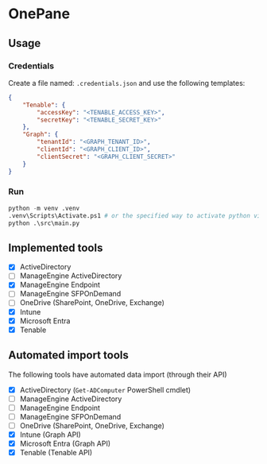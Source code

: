 # OnePane

## Usage

### Credentials

Create a file named: `.credentials.json` and use the following templates:

```json
{
    "Tenable": {
        "accessKey": "<TENABLE_ACCESS_KEY>",
        "secretKey": "<TENABLE_SECRET_KEY>"
    },
    "Graph": {
        "tenantId": "<GRAPH_TENANT_ID>",
        "clientId": "<GRAPH_CLIENT_ID>",
        "clientSecret": "<GRAPH_CLIENT_SECRET>"
    }
}
```

### Run

```python
python -m venv .venv
.venv\Scripts\Activate.ps1 # or the specified way to activate python virutal env for your shell
python .\src\main.py
```

## Implemented tools

* [x] ActiveDirectory
* [ ] ManageEngine ActiveDirectory
* [x] ManageEngine Endpoint
* [ ] ManageEngine SFPOnDemand
* [ ] OneDrive (SharePoint, OneDrive, Exchange)
* [x] Intune
* [x] Microsoft Entra
* [x] Tenable

## Automated import tools

The following tools have automated data import (through their API)

* [x] ActiveDirectory (`Get-ADComputer` PowerShell cmdlet)
* [ ] ManageEngine ActiveDirectory
* [ ] ManageEngine Endpoint
* [ ] ManageEngine SFPOnDemand
* [ ] OneDrive (SharePoint, OneDrive, Exchange)
* [x] Intune (Graph API)
* [x] Microsoft Entra (Graph API)
* [x] Tenable (Tenable API)
